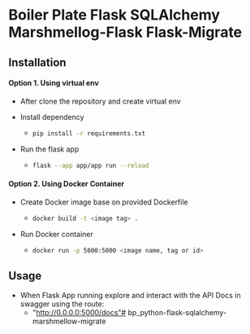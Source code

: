 # Boiler Plate Flask SQLAlchemy Marshmellog-Flask Flask-Migrate

## **Installation**

#### **Option 1. Using virtual env**
- After clone the repository and create virtual env

- Install dependency
    - ```sh
      pip install -r requirements.txt
        ```
- Run the flask app
    - ```sh
      flask --app app/app run --reload
        ```

#### **Option 2. Using Docker Container**
- Create Docker image base on provided Dockerfile
    - ```sh
      docker build -t <image tag> .
        ```
- Run Docker container
    - ```sh
      docker run -p 5000:5000 <image name, tag or id>
        ```

## **Usage**


- When Flask App running explore and interact with the API Docs in swagger using the route:
    - "http://0.0.0.0:5000/docs"# bp_python-flask-sqlalchemy-marshmellow-migrate
